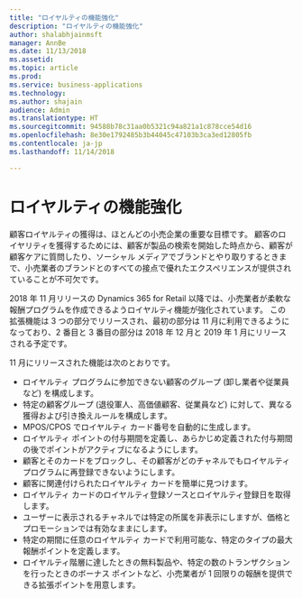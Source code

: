 ```yaml
---
title: "ロイヤルティの機能強化"
description: "ロイヤルティの機能強化"
author: shalabhjainmsft
manager: AnnBe
ms.date: 11/13/2018
ms.assetid: 
ms.topic: article
ms.prod: 
ms.service: business-applications
ms.technology: 
ms.author: shajain
audience: Admin
ms.translationtype: HT
ms.sourcegitcommit: 94588b78c31aa0b5321c94a821a1c878cce54d16
ms.openlocfilehash: 8e30e1792485b3b44045c47103b3ca3ed12805fb
ms.contentlocale: ja-jp
ms.lasthandoff: 11/14/2018

---
```

#  <a name="loyalty-enhancements"></a>ロイヤルティの機能強化


顧客ロイヤルティの獲得は、ほとんどの小売企業の重要な目標です。 顧客のロイヤリティを獲得するためには、顧客が製品の検索を開始した時点から、顧客が顧客ケアに質問したり、ソーシャル メディアでブランドとやり取りするときまで、小売業者のブランドとのすべての接点で優れたエクスペリエンスが提供されていることが不可欠です。 

2018 年 11 月リリースの Dynamics 365 for Retail 以降では、小売業者が柔軟な報酬プログラムを作成できるようロイヤルティ機能が強化されています。 この拡張機能は 3 つの部分でリリースされ、最初の部分は 11 月に利用できるようになっており、2 番目と 3 番目の部分は 2018 年 12 月と 2019 年 1 月にリリースされる予定です。 

11 月にリリースされた機能は次のとおりです。

- ロイヤルティ プログラムに参加できない顧客のグループ (卸し業者や従業員など) を構成します。 
- 特定の顧客グループ (退役軍人、高価値顧客、従業員など) に対して、異なる獲得および引き換えルールを構成します。 
- MPOS/CPOS でロイヤルティ カード番号を自動的に生成します。
- ロイヤルティ ポイントの付与期間を定義し、あらかじめ定義された付与期間の後でポイントがアクティブになるようにします。
- 顧客とそのカードをブロックし、その顧客がどのチャネルでもロイヤルティ プログラムに再登録できないようにします。
- 顧客に関連付けられたロイヤルティ カードを簡単に見つけます。
- ロイヤルティ カードのロイヤルティ登録ソースとロイヤルティ登録日を取得します。
- ユーザーに表示されるチャネルでは特定の所属を非表示にしますが、価格とプロモーションでは有効なままにします。
- 特定の期間に任意のロイヤルティ カードで利用可能な、特定のタイプの最大報酬ポイントを定義します。
- ロイヤルティ階層に達したときの無料製品や、特定の数のトランザクションを行ったときのボーナス ポイントなど、小売業者が 1 回限りの報酬を提供できる拡張ポイントを用意します。

